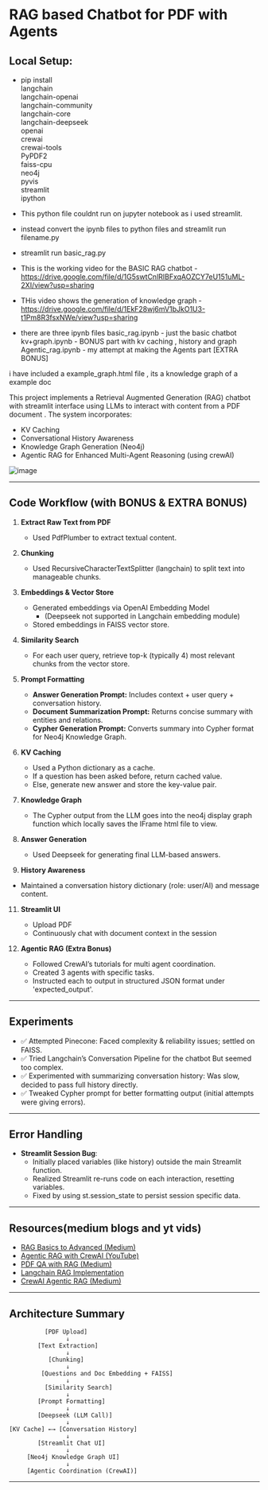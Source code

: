 
# RAG based Chatbot for PDF with Agents 

## Local Setup: 
- pip install \
    langchain \
    langchain-openai \
    langchain-community \
    langchain-core \
    langchain-deepseek \
    openai \
    crewai \
    crewai-tools \
    PyPDF2 \
    faiss-cpu \
    neo4j \
    pyvis \
    streamlit \
    ipython


- This python file couldnt run on jupyter notebook as i used streamlit.
- instead convert the ipynb files to python files and streamlit run filename.py
 - streamlit run basic_rag.py
- This is the working video for the BASIC RAG chatbot - https://drive.google.com/file/d/1G5swtCnlRIBFxqAOZCY7eU151uML-2XI/view?usp=sharing

- THis video shows the generation of knowledge graph  - https://drive.google.com/file/d/1EkF28wj6mV1bJkO1U3-t1Pm8R3fsxNWe/view?usp=sharing
- there are three ipynb files basic_rag.ipynb - just the basic chatbot
    kv+graph.ipynb - BONUS part with kv caching , history  and graph
    Agentic_rag.ipynb - my attempt at making the Agents part [EXTRA BONUS]

i have included a example_graph.html file , its a knowledge graph of a example doc 

This project implements a Retrieval Augmented Generation (RAG) chatbot with streamlit interface using LLMs to interact with content from a PDF document . The system incorporates:
- KV Caching
- Conversational History Awareness
- Knowledge Graph Generation (Neo4j)
- Agentic RAG for Enhanced Multi-Agent Reasoning (using crewAI)

![image](https://github.com/user-attachments/assets/947ebbbd-7ff7-4b82-ba68-f15bc47d4fd1)


---

##  Code Workflow (with BONUS & EXTRA BONUS)

1. **Extract Raw Text from PDF**
   - Used PdfPlumber to extract textual content.

2. **Chunking**
   - Used RecursiveCharacterTextSplitter (langchain) to split text into manageable chunks.

3. **Embeddings & Vector Store**
   - Generated embeddings via OpenAI Embedding Model
     - (Deepseek not supported in Langchain embedding module)
   - Stored embeddings in FAISS vector store.

4. **Similarity Search**
   - For each user query, retrieve top-k (typically 4) most relevant chunks from the vector store.

5. **Prompt Formatting**
   - **Answer Generation Prompt:** Includes context + user query + conversation history.
   - **Document Summarization Prompt:** Returns concise summary with entities and relations.
   - **Cypher Generation Prompt:** Converts summary into Cypher format for Neo4j Knowledge Graph.

6. **KV Caching**
   - Used a Python dictionary as a cache.
   - If a question has been asked before, return cached value.
   - Else, generate new answer and store the key-value pair.
  
7. **Knowledge Graph**
   - The Cypher output from the LLM goes into the neo4j display graph function which locally saves the IFrame html file to view.

9. **Answer Generation**
   - Used Deepseek for generating final LLM-based answers.

10. **History Awareness**
   - Maintained a conversation history dictionary (role: user/AI) and message content.

11. **Streamlit UI**
     - Upload PDF
     - Continuously chat with document context in the session

12. **Agentic RAG (Extra Bonus)**
    - Followed CrewAI’s tutorials for multi agent coordination.
    - Created 3 agents with specific tasks.
    - Instructed each to output in structured JSON format under 'expected_output'.

---

##  Experiments

- ✅ Attempted Pinecone: Faced complexity & reliability issues; settled on FAISS.
- ✅ Tried Langchain’s Conversation Pipeline for the chatbot But seemed too complex.
- ✅ Experimented with summarizing conversation history: Was slow, decided to pass full history directly.
- ✅ Tweaked Cypher prompt for better formatting output (initial attempts were giving errors).

---

##  Error Handling

- **Streamlit Session Bug**:
  - Initially placed variables (like history) outside the main Streamlit function.
  - Realized Streamlit re-runs code on each interaction, resetting variables.
  -  Fixed by using st.session_state to persist session specific data.

---

##  Resources(medium blogs and yt vids)

- [RAG Basics to Advanced (Medium)](https://medium.com/@tejpal.abhyuday/retrieval-augmented-generation-rag-from-basics-to-advanced-a2b068fd576c)
- [Agentic RAG with CrewAI (YouTube)](https://www.youtube.com/watch?v=mVNMrgexxoM)
- [PDF QA with RAG (Medium)](https://medium.com/@drjulija/how-i-built-a-basic-rag-for-pdf-qa-in-a-few-lines-of-python-code-9849c32e59f0)
- [Langchain RAG Implementation](https://medium.com/data-science/retrieval-augmented-generation-rag-from-theory-to-langchain-implementation-4e9bd5f6a4f2)
- [CrewAI Agentic RAG (Medium)](https://medium.com/ai-advances/agentic-rag-build-an-enhanced-multi-agent-retrieval-augmented-generation-rag-system-with-crew-ai-904670aaffc2)

---

##  Architecture Summary

```
          [PDF Upload]
                ↓
        [Text Extraction]
                ↓
           [Chunking]
                ↓
         [Questions and Doc Embedding + FAISS]
                ↓
          [Similarity Search]
                ↓
        [Prompt Formatting]
                ↓
        [Deepseek (LLM Call)]
                ↓
[KV Cache] ←→ [Conversation History]
                ↓
        [Streamlit Chat UI]
                ↓
     [Neo4j Knowledge Graph UI]
                ↓
     [Agentic Coordination (CrewAI)]
```

---


